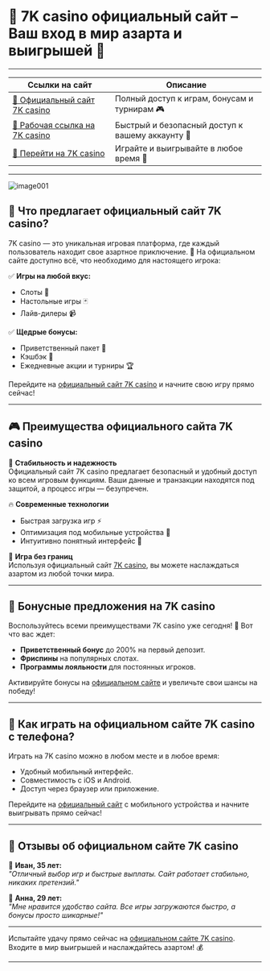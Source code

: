 # 🎰 7K casino официальный сайт – Ваш вход в мир азарта и выигрышей 💎

---

| Ссылки на сайт | Описание |
|----------------|----------|
| [🔗 Официальный сайт 7K casino](https://brandplay.link/dd46bNgD) | Полный доступ к играм, бонусам и турнирам 🎮 |
| [🔗 Рабочая ссылка на 7K casino](https://brandplay.link/dd46bNgD) | Быстрый и безопасный доступ к вашему аккаунту 🚀 |
| [🔗 Перейти на 7K casino](https://brandplay.link/dd46bNgD) | Играйте и выигрывайте в любое время 🤑 |

---
![image001](https://github.com/user-attachments/assets/7a50b175-6982-4ba8-af61-d19227179758)

## 📌 Что предлагает официальный сайт 7K casino?

7K casino — это уникальная игровая платформа, где каждый пользователь находит свое азартное приключение. 🌟 На официальном сайте доступно всё, что необходимо для настоящего игрока:

✅ **Игры на любой вкус:**  
- Слоты 🎰  
- Настольные игры 🃏  
- Лайв-дилеры 📹  

✅ **Щедрые бонусы:**  
- Приветственный пакет 🎁  
- Кэшбэк 💸  
- Ежедневные акции и турниры 🏆  

Перейдите на [официальный сайт 7K casino](https://brandplay.link/dd46bNgD) и начните свою игру прямо сейчас!

---

## 🎮 Преимущества официального сайта 7K casino

💎 **Стабильность и надежность**  
Официальный сайт 7K casino предлагает безопасный и удобный доступ ко всем игровым функциям. Ваши данные и транзакции находятся под защитой, а процесс игры — безупречен.

🔥 **Современные технологии**  
- Быстрая загрузка игр ⚡  
- Оптимизация под мобильные устройства 📱  
- Интуитивно понятный интерфейс 🎯  

🚀 **Игра без границ**  
Используя официальный сайт [7K casino](https://brandplay.link/dd46bNgD), вы можете наслаждаться азартом из любой точки мира.

---

## 🤑 Бонусные предложения на 7K casino

Воспользуйтесь всеми преимуществами 7K casino уже сегодня! 🎉 Вот что вас ждет:  
- **Приветственный бонус** до 200% на первый депозит.  
- **Фриспины** на популярных слотах.  
- **Программы лояльности** для постоянных игроков.  

Активируйте бонусы на [официальном сайте](https://brandplay.link/dd46bNgD) и увеличьте свои шансы на победу!

---

## 📲 Как играть на официальном сайте 7K casino с телефона?

Играть на 7K casino можно в любом месте и в любое время:  
- Удобный мобильный интерфейс.  
- Совместимость с iOS и Android.  
- Доступ через браузер или приложение.  

Перейдите на [официальный сайт](https://brandplay.link/dd46bNgD) с мобильного устройства и начните выигрывать прямо сейчас!

---

## 🤩 Отзывы об официальном сайте 7K casino

🎤 **Иван, 35 лет:**  
*"Отличный выбор игр и быстрые выплаты. Сайт работает стабильно, никаких претензий."*

🎤 **Анна, 29 лет:**  
*"Мне нравится удобство сайта. Все игры загружаются быстро, а бонусы просто шикарные!"*

---

Испытайте удачу прямо сейчас на [официальном сайте 7K casino](https://brandplay.link/dd46bNgD). Входите в мир выигрышей и наслаждайтесь азартом! 💰

---


